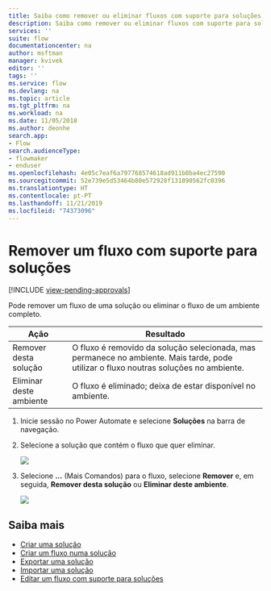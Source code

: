 ```yaml
---
title: Saiba como remover ou eliminar fluxos com suporte para soluções | Microsoft Docs
description: Saiba como remover ou eliminar fluxos com suporte para soluções
services: ''
suite: flow
documentationcenter: na
author: msftman
manager: kvivek
editor: ''
tags: ''
ms.service: flow
ms.devlang: na
ms.topic: article
ms.tgt_pltfrm: na
ms.workload: na
ms.date: 11/05/2018
ms.author: deonhe
search.app:
- Flow
search.audienceType:
- flowmaker
- enduser
ms.openlocfilehash: 4e05c7eaf6a797768574618ad911b8ba4ec27590
ms.sourcegitcommit: 52e739e5d53464b80e572928f131890562fc0396
ms.translationtype: HT
ms.contentlocale: pt-PT
ms.lasthandoff: 11/21/2019
ms.locfileid: "74373096"
---
```

# <a name="remove-a-solution-aware-flow"></a>Remover um fluxo com suporte para soluções
[!INCLUDE [view-pending-approvals](includes/cc-rebrand.md)]

Pode remover um fluxo de uma solução ou eliminar o fluxo de um ambiente completo.

Ação|Resultado
------|-----------
Remover desta solução|O fluxo é removido da solução selecionada, mas permanece no ambiente. Mais tarde, pode utilizar o fluxo noutras soluções no ambiente.
Eliminar deste ambiente|O fluxo é eliminado; deixa de estar disponível no ambiente.

1. Inicie sessão no Power Automate e selecione **Soluções** na barra de navegação.
1. Selecione a solução que contém o fluxo que quer eliminar.

   ![](./media/remove-solution-aware-flow/new-flow-inside-solution.png)
   
1. Selecione **...** (Mais Comandos) para o fluxo, selecione **Remover** e, em seguida, **Remover desta solução** ou **Eliminar deste ambiente**.

   ![](./media/remove-solution-aware-flow/delete-flow-from-solution-options.png)

## <a name="learn-more"></a>Saiba mais

- [Criar uma solução](./overview-solution-flows.md)
- [Criar um fluxo numa solução](./create-flow-solution.md)
- [Exportar uma solução](./export-flow-solution.md)
- [Importar uma solução](./import-flow-solution.md)
- [Editar um fluxo com suporte para soluções](./edit-solution-aware-flow.md)
